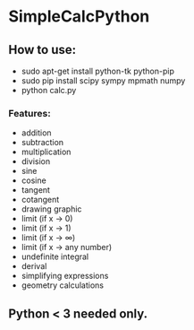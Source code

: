 # SimpleCalcPython

## How to use:
* sudo apt-get install python-tk python-pip
* sudo pip install scipy sympy mpmath numpy
* python calc.py

### Features:
* addition
* subtraction
* multiplication
* division
* sine
* cosine
* tangent
* cotangent
* drawing graphic
* limit (if x -> 0)
* limit (if x -> 1)
* limit (if x -> ∞)
* limit (if x -> any number)
* undefinite integral
* derival
* simplifying expressions
* geometry calculations

## Python < 3 needed only.
